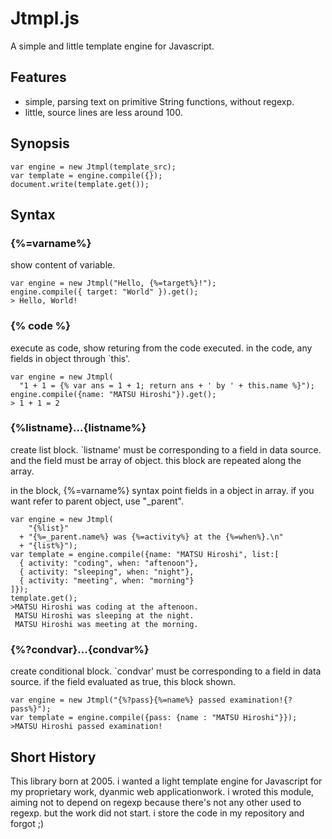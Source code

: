Jtmpl.js
=====

A simple and little template engine for Javascript. 

Features
-----

- simple, parsing text on primitive String functions, without regexp.
- little, source lines are less around 100.

Synopsis
-----

    var engine = new Jtmpl(template_src);
    var template = engine.compile({});
    document.write(template.get());

Syntax
-----

### {%=varname%} 

show content of variable.

    var engine = new Jtmpl("Hello, {%=target%}!");
    engine.compile({ target: "World" }).get();
    > Hello, World!

### {% code %}

execute as code, show returing from the code executed.
in the code, any fields in object through `this'.

    var engine = new Jtmpl(
      "1 + 1 = {% var ans = 1 + 1; return ans + ' by ' + this.name %}");
    engine.compile({name: "MATSU Hiroshi"}).get();
    > 1 + 1 = 2

### {%listname}...{listname%} 

create list block. `listname' must be corresponding to a field in 
data source. and the field must be array of object. 
this block are repeated along the array.

in the block, {%=varname%} syntax point fields in a object in array.
if you want refer to parent object, use "_parent".

    var engine = new Jtmpl(
        "{%list}"
      + "{%=_parent.name%} was {%=activity%} at the {%=when%}.\n"
      + "{list%}");
    var template = engine.compile({name: "MATSU Hiroshi", list:[
      { activity: "coding", when: "aftenoon"},
      { activity: "sleeping", when: "night"},
      { activity: "meeting", when: "morning"}
    ]});
    template.get();
    >MATSU Hiroshi was coding at the aftenoon.
     MATSU Hiroshi was sleeping at the night.
     MATSU Hiroshi was meeting at the morning.

### {%?condvar}...{condvar%}

create conditional block. `condvar' must be corresponding to a field in 
data source. if the field evaluated as true, this block shown.

    var engine = new Jtmpl("{%?pass}{%=name%} passed examination!{?pass%}");
    var template = engine.compile({pass: {name : "MATSU Hiroshi"}});
    >MATSU Hiroshi passed examination!

Short History
-----

This library born at 2005. i wanted a light template engine for Javascript 
for my proprietary work, dyanmic web applicationwork. i wroted this module,
aiming not to depend on regexp because there's not any other used to regexp.
but the work did not start. i store the code in my repository and forgot ;)
